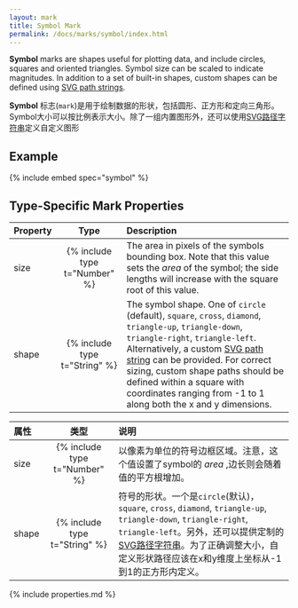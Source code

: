 ```yaml
---
layout: mark
title: Symbol Mark
permalink: /docs/marks/symbol/index.html
---
```


**Symbol** marks are shapes useful for plotting data, and include circles, squares and oriented triangles. Symbol size can be scaled to indicate magnitudes. In addition to a set of built-in shapes, custom shapes can be defined using [SVG path strings](https://developer.mozilla.org/en-US/docs/Web/SVG/Tutorial/Paths).

**Symbol** 标志(`mark`)是用于绘制数据的形状，包括圆形、正方形和定向三角形。Symbol大小可以按比例表示大小。除了一组内置图形外，还可以使用[SVG路径字符串](https://developer.mozilla.org/en-US/docs/Web/SVG/Tutorial/Paths)定义自定义图形

## Example

{% include embed spec="symbol" %}

## Type-Specific Mark Properties

| Property            | Type                           | Description   |
| :------------------ | :----------------------------: | :------------ |
| size                | {% include type t="Number" %}  | The area in pixels of the symbols bounding box. Note that this value sets the _area_ of the symbol; the side lengths will increase with the square root of this value.|
| shape               | {% include type t="String" %}  | The symbol shape. One of `circle` (default), `square`, `cross`, `diamond`, `triangle-up`, `triangle-down`, `triangle-right`, `triangle-left`. Alternatively, a custom [SVG path string](https://developer.mozilla.org/en-US/docs/Web/SVG/Tutorial/Paths) can be provided. For correct sizing, custom shape paths should be defined within a square with coordinates ranging from -1 to 1 along both the x and y dimensions.|

| 属性            | 类型                           | 说明   |
| :------------------ | :----------------------------: | :------------ |
| size                | {% include type t="Number" %}  | 以像素为单位的符号边框区域。注意，这个值设置了symbol的 _area_ ,边长则会随着值的平方根增加。|
| shape               | {% include type t="String" %}  | 符号的形状。一个是`circle`(默认)，`square`, `cross`, `diamond`, `triangle-up`, `triangle-down`, `triangle-right`, `triangle-left`。另外，还可以提供定制的[SVG路径字符串](https://developer.mozilla.org/en-US/docs/Web/SVG/Tutorial/Paths)。为了正确调整大小，自定义形状路径应该在x和y维度上坐标从-1到1的正方形内定义。|

{% include properties.md %}
